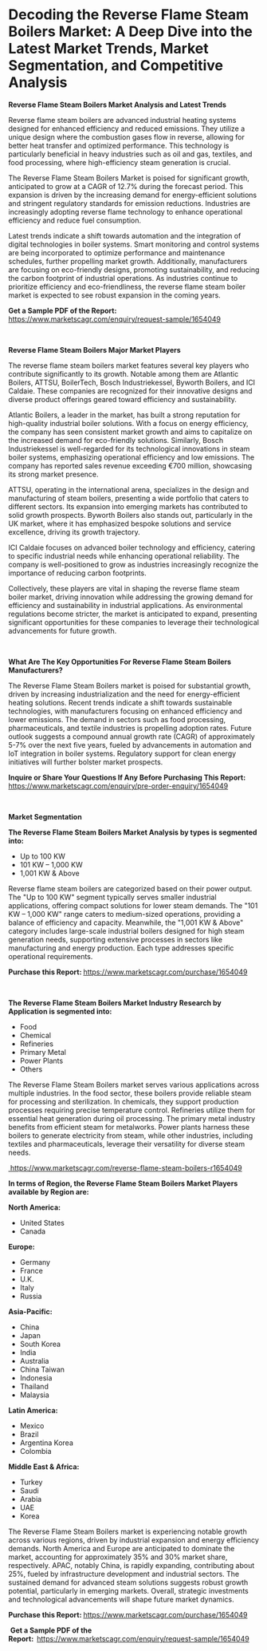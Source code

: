 <p><h1>Decoding the Reverse Flame Steam Boilers Market: A Deep Dive into the Latest Market Trends, Market Segmentation, and Competitive Analysis</h1></p><p><strong>Reverse Flame Steam Boilers Market Analysis and Latest Trends</strong></p>
<p><p>Reverse flame steam boilers are advanced industrial heating systems designed for enhanced efficiency and reduced emissions. They utilize a unique design where the combustion gases flow in reverse, allowing for better heat transfer and optimized performance. This technology is particularly beneficial in heavy industries such as oil and gas, textiles, and food processing, where high-efficiency steam generation is crucial.</p><p>The Reverse Flame Steam Boilers Market is poised for significant growth, anticipated to grow at a CAGR of 12.7% during the forecast period. This expansion is driven by the increasing demand for energy-efficient solutions and stringent regulatory standards for emission reductions. Industries are increasingly adopting reverse flame technology to enhance operational efficiency and reduce fuel consumption.</p><p>Latest trends indicate a shift towards automation and the integration of digital technologies in boiler systems. Smart monitoring and control systems are being incorporated to optimize performance and maintenance schedules, further propelling market growth. Additionally, manufacturers are focusing on eco-friendly designs, promoting sustainability, and reducing the carbon footprint of industrial operations. As industries continue to prioritize efficiency and eco-friendliness, the reverse flame steam boiler market is expected to see robust expansion in the coming years.</p></p>
<p><strong>Get a Sample PDF of the Report:&nbsp;</strong> <a href="https://www.marketscagr.com/enquiry/request-sample/1654049?utm_campaign=3012&utm_medium=2&utm_source=Github&utm_content=ia&utm_term=18042025&utm_id=reverse-flame-steam-boilers">https://www.marketscagr.com/enquiry/request-sample/1654049</a></p>
<p>&nbsp;</p>
<p><strong>Reverse Flame Steam Boilers Major Market Players</strong></p>
<p><p>The reverse flame steam boilers market features several key players who contribute significantly to its growth. Notable among them are Atlantic Boilers, ATTSU, BoilerTech, Bosch Industriekessel, Byworth Boilers, and ICI Caldaie. These companies are recognized for their innovative designs and diverse product offerings geared toward efficiency and sustainability.</p><p>Atlantic Boilers, a leader in the market, has built a strong reputation for high-quality industrial boiler solutions. With a focus on energy efficiency, the company has seen consistent market growth and aims to capitalize on the increased demand for eco-friendly solutions. Similarly, Bosch Industriekessel is well-regarded for its technological innovations in steam boiler systems, emphasizing operational efficiency and low emissions. The company has reported sales revenue exceeding €700 million, showcasing its strong market presence.</p><p>ATTSU, operating in the international arena, specializes in the design and manufacturing of steam boilers, presenting a wide portfolio that caters to different sectors. Its expansion into emerging markets has contributed to solid growth prospects. Byworth Boilers also stands out, particularly in the UK market, where it has emphasized bespoke solutions and service excellence, driving its growth trajectory.</p><p>ICI Caldaie focuses on advanced boiler technology and efficiency, catering to specific industrial needs while enhancing operational reliability. The company is well-positioned to grow as industries increasingly recognize the importance of reducing carbon footprints.</p><p>Collectively, these players are vital in shaping the reverse flame steam boiler market, driving innovation while addressing the growing demand for efficiency and sustainability in industrial applications. As environmental regulations become stricter, the market is anticipated to expand, presenting significant opportunities for these companies to leverage their technological advancements for future growth.</p></p>
<p>&nbsp;</p>
<p><strong>What Are The Key Opportunities For Reverse Flame Steam Boilers Manufacturers?</strong></p>
<p><p>The Reverse Flame Steam Boilers market is poised for substantial growth, driven by increasing industrialization and the need for energy-efficient heating solutions. Recent trends indicate a shift towards sustainable technologies, with manufacturers focusing on enhanced efficiency and lower emissions. The demand in sectors such as food processing, pharmaceuticals, and textile industries is propelling adoption rates. Future outlook suggests a compound annual growth rate (CAGR) of approximately 5-7% over the next five years, fueled by advancements in automation and IoT integration in boiler systems. Regulatory support for clean energy initiatives will further bolster market prospects.</p></p>
<p><strong>Inquire or Share Your Questions If Any Before Purchasing This Report:</strong> <a href="https://www.marketscagr.com/enquiry/pre-order-enquiry/1654049?utm_campaign=3012&utm_medium=2&utm_source=Github&utm_content=ia&utm_term=18042025&utm_id=reverse-flame-steam-boilers">https://www.marketscagr.com/enquiry/pre-order-enquiry/1654049</a></p>
<p>&nbsp;</p>
<p><strong>Market Segmentation</strong></p>
<p><strong>The Reverse Flame Steam Boilers Market Analysis by types is segmented into:</strong></p>
<p><ul><li>Up to 100 KW</li><li>101 KW – 1,000 KW</li><li>1,001 KW & Above</li></ul></p>
<p><p>Reverse flame steam boilers are categorized based on their power output. The "Up to 100 KW" segment typically serves smaller industrial applications, offering compact solutions for lower steam demands. The "101 KW – 1,000 KW" range caters to medium-sized operations, providing a balance of efficiency and capacity. Meanwhile, the "1,001 KW & Above" category includes large-scale industrial boilers designed for high steam generation needs, supporting extensive processes in sectors like manufacturing and energy production. Each type addresses specific operational requirements.</p></p>
<p><strong>Purchase this Report:&nbsp;</strong><a href="https://www.marketscagr.com/purchase/1654049?utm_campaign=3012&utm_medium=2&utm_source=Github&utm_content=ia&utm_term=18042025&utm_id=reverse-flame-steam-boilers">https://www.marketscagr.com/purchase/1654049</a></p>
<p>&nbsp;</p>
<p><strong>The Reverse Flame Steam Boilers Market Industry Research by Application is segmented into:</strong></p>
<p><ul><li>Food</li><li>Chemical</li><li>Refineries</li><li>Primary Metal</li><li>Power Plants</li><li>Others</li></ul></p>
<p><p>The Reverse Flame Steam Boilers market serves various applications across multiple industries. In the food sector, these boilers provide reliable steam for processing and sterilization. In chemicals, they support production processes requiring precise temperature control. Refineries utilize them for essential heat generation during oil processing. The primary metal industry benefits from efficient steam for metalworks. Power plants harness these boilers to generate electricity from steam, while other industries, including textiles and pharmaceuticals, leverage their versatility for diverse steam needs.</p></p>
<p><a href="https://www.marketscagr.com/reverse-flame-steam-boilers-r1654049?utm_campaign=3012&utm_medium=2&utm_source=Github&utm_content=ia&utm_term=18042025&utm_id=reverse-flame-steam-boilers">&nbsp;https://www.marketscagr.com/reverse-flame-steam-boilers-r1654049</a></p>
<p><strong>In terms of Region, the Reverse Flame Steam Boilers Market Players available by Region are:</strong></p>
<p>
    <p> <strong> North America: </strong>
        <ul>
            <li>United States</li>
            <li>Canada</li>
        </ul>
        </p> 
    <p> <strong> Europe: </strong>
        <ul>
            <li>Germany</li>
            <li>France</li>
            <li>U.K.</li>
            <li>Italy</li>
            <li>Russia</li>
        </ul>
        </p> 
    <p> <strong> Asia-Pacific: </strong>
        <ul>
            <li>China</li>
            <li>Japan</li>
            <li>South Korea</li>
            <li>India</li>
            <li>Australia</li>
            <li>China Taiwan</li>
            <li>Indonesia</li>
            <li>Thailand</li>
            <li>Malaysia</li>
        </ul>
        </p> 
    <p> <strong> Latin America: </strong>
        <ul>
            <li>Mexico</li>
            <li>Brazil</li>
            <li>Argentina Korea</li>
            <li>Colombia</li>
        </ul>
        </p> 
    <p> <strong> Middle East & Africa: </strong>
        <ul>
            <li>Turkey</li>
            <li>Saudi</li>
            <li>Arabia</li>
            <li>UAE</li>
            <li>Korea</li>
        </ul>
    </p>
    </p>
<p><p>The Reverse Flame Steam Boilers market is experiencing notable growth across various regions, driven by industrial expansion and energy efficiency demands. North America and Europe are anticipated to dominate the market, accounting for approximately 35% and 30% market share, respectively. APAC, notably China, is rapidly expanding, contributing about 25%, fueled by infrastructure development and industrial sectors. The sustained demand for advanced steam solutions suggests robust growth potential, particularly in emerging markets. Overall, strategic investments and technological advancements will shape future market dynamics.</p></p>
<p><strong>Purchase this Report: </strong><a href="https://www.marketscagr.com/purchase/1654049?utm_campaign=3012&utm_medium=2&utm_source=Github&utm_content=ia&utm_term=18042025&utm_id=reverse-flame-steam-boilers">https://www.marketscagr.com/purchase/1654049</a></p>
<p>&nbsp;<strong>Get a Sample PDF of the Report:&nbsp;&nbsp;</strong><a href="https://www.marketscagr.com/enquiry/request-sample/1654049?utm_campaign=3012&utm_medium=2&utm_source=Github&utm_content=ia&utm_term=18042025&utm_id=reverse-flame-steam-boilers">https://www.marketscagr.com/enquiry/request-sample/1654049</a></p>
<p><strong></strong></p>
<p><p></p><p></p><p></p></p>